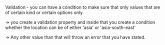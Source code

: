 Validation - you can have a condition to make sure that only values that are of certain kind or certain options only.

-> you create a validation property and inside that you create a condition whether the location can be of either 'asia' or 'asia-south-east'

-> Any other value than that will throw an error that you have stated.
